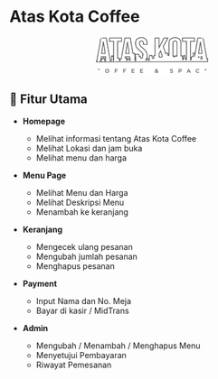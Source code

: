 # Atas Kota Coffee

<div align="center">
    <img src="src\assets\Photos\Logo.png" alt="Atas Kota Coffee Logo" width="200" style="border-radius: 20px;" />
</div>

## 🎯 Fitur Utama

- **Homepage**
  - Melihat informasi tentang Atas Kota Coffee
  - Melihat Lokasi dan jam buka
  - Melihat menu dan harga

- **Menu Page**
  - Melihat Menu dan Harga
  - Melihat Deskripsi Menu
  - Menambah ke keranjang

- **Keranjang**
  - Mengecek ulang pesanan
  - Mengubah jumlah pesanan
  - Menghapus pesanan

- **Payment**
  - Input Nama dan No. Meja
  - Bayar di kasir / MidTrans

- **Admin**
  - Mengubah / Menambah / Menghapus Menu
  - Menyetujui Pembayaran
  - Riwayat Pemesanan